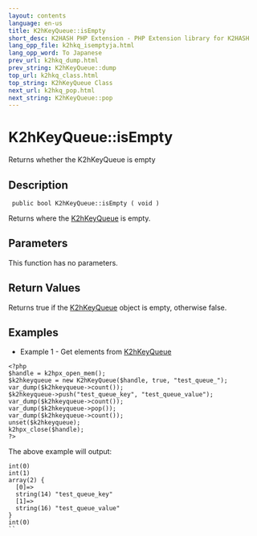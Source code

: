 ```yaml
---
layout: contents
language: en-us
title: K2hKeyQueue::isEmpty
short_desc: K2HASH PHP Extension - PHP Extension library for K2HASH
lang_opp_file: k2hkq_isemptyja.html
lang_opp_word: To Japanese
prev_url: k2hkq_dump.html
prev_string: K2hKeyQueue::dump
top_url: k2hkq_class.html
top_string: K2hKeyQueue Class
next_url: k2hkq_pop.html
next_string: K2hKeyQueue::pop
---
```


# K2hKeyQueue::isEmpty
Returns whether the K2hKeyQueue is empty

## Description

```
 public bool K2hKeyQueue::isEmpty ( void )
```

Returns where the [K2hKeyQueue](k2hkq_class.html) is empty. 

## Parameters
This function has no parameters.

## Return Values
Returns true if the [K2hKeyQueue](k2hkq_class.html) object is empty, otherwise false.

## Examples
- Example 1 - Get elements from [K2hKeyQueue](k2hkq_class.html)

```
<?php
$handle = k2hpx_open_mem();
$k2hkeyqueue = new K2hKeyQueue($handle, true, "test_queue_");
var_dump($k2hkeyqueue->count());
$k2hkeyqueue->push("test_queue_key", "test_queue_value");
var_dump($k2hkeyqueue->count());
var_dump($k2hkeyqueue->pop());
var_dump($k2hkeyqueue->count());
unset($k2hkeyqueue);
k2hpx_close($handle);
?>
```

The above example will output:

```
int(0)
int(1)
array(2) {
  [0]=>
  string(14) "test_queue_key"
  [1]=>
  string(16) "test_queue_value"
}
int(0)
``
